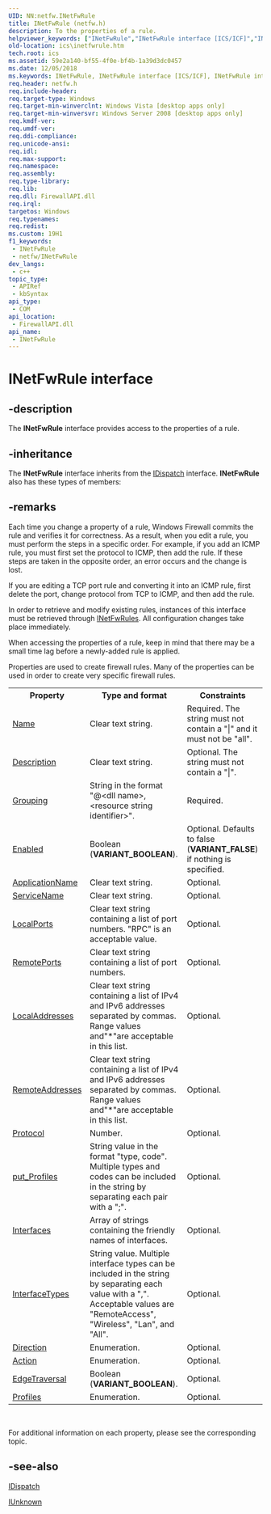 ```yaml
---
UID: NN:netfw.INetFwRule
title: INetFwRule (netfw.h)
description: To the properties of a rule.
helpviewer_keywords: ["INetFwRule","INetFwRule interface [ICS/ICF]","INetFwRule interface [ICS/ICF]","described","ics.inetfwrule","netfw/INetFwRule"]
old-location: ics\inetfwrule.htm
tech.root: ics
ms.assetid: 59e2a140-bf55-4f0e-bf4b-1a39d3dc0457
ms.date: 12/05/2018
ms.keywords: INetFwRule, INetFwRule interface [ICS/ICF], INetFwRule interface [ICS/ICF],described, ics.inetfwrule, netfw/INetFwRule
req.header: netfw.h
req.include-header: 
req.target-type: Windows
req.target-min-winverclnt: Windows Vista [desktop apps only]
req.target-min-winversvr: Windows Server 2008 [desktop apps only]
req.kmdf-ver: 
req.umdf-ver: 
req.ddi-compliance: 
req.unicode-ansi: 
req.idl: 
req.max-support: 
req.namespace: 
req.assembly: 
req.type-library: 
req.lib: 
req.dll: FirewallAPI.dll
req.irql: 
targetos: Windows
req.typenames: 
req.redist: 
ms.custom: 19H1
f1_keywords:
 - INetFwRule
 - netfw/INetFwRule
dev_langs:
 - c++
topic_type:
 - APIRef
 - kbSyntax
api_type:
 - COM
api_location:
 - FirewallAPI.dll
api_name:
 - INetFwRule
---
```


# INetFwRule interface


## -description

The <b>INetFwRule</b> interface provides access to the properties of a rule.

## -inheritance

The <b xmlns:loc="http://microsoft.com/wdcml/l10n">INetFwRule</b> interface inherits from the <a href="/previous-versions/windows/desktop/api/oaidl/nn-oaidl-idispatch">IDispatch</a> interface. <b>INetFwRule</b> also has these types of members:

## -remarks

Each time you change a property of a rule, Windows Firewall commits the rule and verifies it for correctness. As a result, when you edit a rule, you must perform the steps in a specific order. For example, if you add an ICMP rule, you must first set the protocol to ICMP, then add the rule. If these steps are taken in the opposite order, an error occurs and the change is lost.

If you are editing a TCP port rule and converting it into an ICMP rule, first delete the port, change protocol from TCP to ICMP, and then add the rule.

In order to  retrieve and modify existing rules, instances of this interface must be retrieved through <a href="/previous-versions/windows/desktop/api/netfw/nn-netfw-inetfwrules">INetFwRules</a>.  All configuration changes take place immediately.

When accessing the properties of a  	rule, keep in mind that there may be a small time lag before a newly-added rule is applied.

Properties are used to create firewall rules.  Many of the properties can be used in order to create very specific firewall rules.

<table>
<tr>
<th>Property</th>
<th>Type and format</th>
<th>Constraints</th>
</tr>
<tr>
<td>
<a href="/previous-versions/windows/desktop/api/netfw/nf-netfw-inetfwrule-get_name">Name</a>
</td>
<td>Clear text string.</td>
<td>Required. The string must not contain a "|" and it must not be "all".</td>
</tr>
<tr>
<td>
<a href="/previous-versions/windows/desktop/api/netfw/nf-netfw-inetfwrule-get_description">Description</a>
</td>
<td>Clear text string.</td>
<td>Optional. The string must not contain a "|".</td>
</tr>
<tr>
<td>
<a href="/previous-versions/windows/desktop/api/netfw/nf-netfw-inetfwrule-get_grouping">Grouping</a>
</td>
<td>String in the format "@&lt;dll name&gt;, &lt;resource string identifier&gt;".</td>
<td>Required.</td>
</tr>
<tr>
<td>
<a href="/windows/desktop/api/netfw/nf-netfw-inetfwrule-get_enabled">Enabled</a>
</td>
<td>Boolean (<b>VARIANT_BOOLEAN</b>).</td>
<td>Optional.  Defaults to false (<b>VARIANT_FALSE</b>) if nothing is specified.</td>
</tr>
<tr>
<td>
<a href="/previous-versions/windows/desktop/api/netfw/nf-netfw-inetfwrule-get_applicationname">ApplicationName</a>
</td>
<td>Clear text string.</td>
<td>Optional.</td>
</tr>
<tr>
<td>
<a href="/previous-versions/windows/desktop/api/netfw/nf-netfw-inetfwrule-get_servicename">ServiceName</a>
</td>
<td>Clear text string.</td>
<td>Optional.</td>
</tr>
<tr>
<td>
<a href="/windows/desktop/api/netfw/nf-netfw-inetfwrule-get_localports">LocalPorts</a>
</td>
<td>Clear text string containing a list of port numbers.  "RPC" is an acceptable value.</td>
<td>Optional.</td>
</tr>
<tr>
<td>
<a href="/previous-versions/windows/desktop/api/netfw/nf-netfw-inetfwrule-get_remoteports">RemotePorts</a>
</td>
<td>Clear text string containing a list of port numbers.</td>
<td>Optional.</td>
</tr>
<tr>
<td>
<a href="/previous-versions/windows/desktop/api/netfw/nf-netfw-inetfwrule-get_localaddresses">LocalAddresses</a>
</td>
<td>Clear text string containing a list of IPv4 and IPv6 addresses separated by commas.  Range values and"*"are acceptable in this list.</td>
<td>Optional.</td>
</tr>
<tr>
<td>
<a href="/previous-versions/windows/desktop/api/netfw/nf-netfw-inetfwrule-get_remoteaddresses">RemoteAddresses</a>
</td>
<td>Clear text string containing a list of IPv4 and IPv6 addresses separated by commas.  Range values and"*"are acceptable in this list.</td>
<td>Optional.</td>
</tr>
<tr>
<td>
<a href="/windows/desktop/api/netfw/nf-netfw-inetfwrule-get_protocol">Protocol</a>
</td>
<td>Number.</td>
<td>Optional.</td>
</tr>
<tr>
<td>
<a href="/previous-versions/windows/desktop/api/netfw/nf-netfw-inetfwrule-get_profiles">put_Profiles</a>
</td>
<td>String value in the format "type, code". Multiple types and codes can be included in the string by separating each pair with a ";".</td>
<td>Optional.</td>
</tr>
<tr>
<td>
<a href="/previous-versions/windows/desktop/api/netfw/nf-netfw-inetfwrule-get_interfaces">Interfaces</a>
</td>
<td>Array of strings containing the friendly names of interfaces.</td>
<td>Optional.</td>
</tr>
<tr>
<td>
<a href="/previous-versions/windows/desktop/api/netfw/nf-netfw-inetfwrule-get_interfacetypes">InterfaceTypes</a>
</td>
<td>String value. Multiple interface types can be included in the string by separating each value with a ",".  Acceptable values are "RemoteAccess", "Wireless", "Lan", and "All".</td>
<td>Optional.</td>
</tr>
<tr>
<td>
<a href="/previous-versions/windows/desktop/api/netfw/nf-netfw-inetfwrule-get_direction">Direction</a>
</td>
<td>Enumeration.</td>
<td>Optional.  </td>
</tr>
<tr>
<td>
<a href="/previous-versions/windows/desktop/api/netfw/nf-netfw-inetfwrule-get_action">Action</a>
</td>
<td>Enumeration.</td>
<td>Optional.</td>
</tr>
<tr>
<td>
<a href="/previous-versions/windows/desktop/api/netfw/nf-netfw-inetfwrule-get_edgetraversal">EdgeTraversal</a>
</td>
<td>Boolean (<b>VARIANT_BOOLEAN</b>).</td>
<td>Optional.</td>
</tr>
<tr>
<td>
<a href="/previous-versions/windows/desktop/api/netfw/nf-netfw-inetfwrule-get_profiles">Profiles</a>
</td>
<td>Enumeration.</td>
<td>Optional.</td>
</tr>
</table>
 

For additional information on each property, please see the corresponding topic.

## -see-also

<a href="/previous-versions/windows/desktop/api/oaidl/nn-oaidl-idispatch">IDispatch</a>



<a href="/windows/desktop/api/unknwn/nn-unknwn-iunknown">IUnknown</a>
